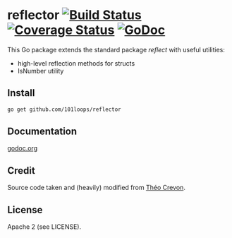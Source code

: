 reflector [![Build Status](https://secure.travis-ci.org/101loops/reflector.png)](https://travis-ci.org/101loops/reflector) [![Coverage Status](https://coveralls.io/repos/101loops/reflector/badge.png)](https://coveralls.io/r/101loops/reflector) [![GoDoc](https://camo.githubusercontent.com/6bae67c5189d085c05271a127da5a4bbb1e8eb2c/68747470733a2f2f676f646f632e6f72672f6769746875622e636f6d2f736d61727479737472656574732f676f636f6e7665793f7374617475732e706e67)](http://godoc.org/github.com/101loops/reflector)
=========

This Go package extends the standard package *reflect* with useful utilities:
- high-level reflection methods for structs
- IsNumber utility

## Install
```bash 
go get github.com/101loops/reflector
```

## Documentation
[godoc.org](http://godoc.org/github.com/101loops/reflector)

## Credit
Source code taken and (heavily) modified from [Théo Crevon](http://godoc.org/github.com/oleiade/reflections).

## License
Apache 2 (see LICENSE).
